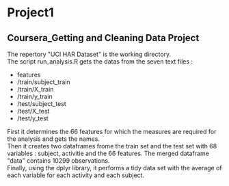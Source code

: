 # Project1  
## Coursera_Getting and Cleaning Data Project  

The repertory "UCI HAR Dataset" is the working directory.  
The script run_analysis.R gets the datas from the seven text files :

* features
* /train/subject_train
* /train/X_train
* /train/y_train
* /test/subject_test
* /test/X_test
* /test/y_test

First it determines the 66 features for which the measures are required for the analysis and gets the names.  
Then it creates two dataframes frome the train set and the test set with 68 variables : subject, activitie and the 66 features.
The merged dataframe "data" contains 10299 observations.  
Finally, using the dplyr library, it performs a tidy data set with the average of each variable for each activity and each subject.
